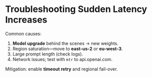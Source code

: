 # Troubleshooting Sudden Latency Increases

Common causes:

1. **Model upgrade** behind the scenes → new weights.  
2. Region saturation—move to **east-us-2** or **eu-west-3**.  
3. Large prompt length (check logs).  
4. Network issues; test with `mtr` to api.openai.com.

Mitigation: enable **timeout retry** and regional fail-over.
